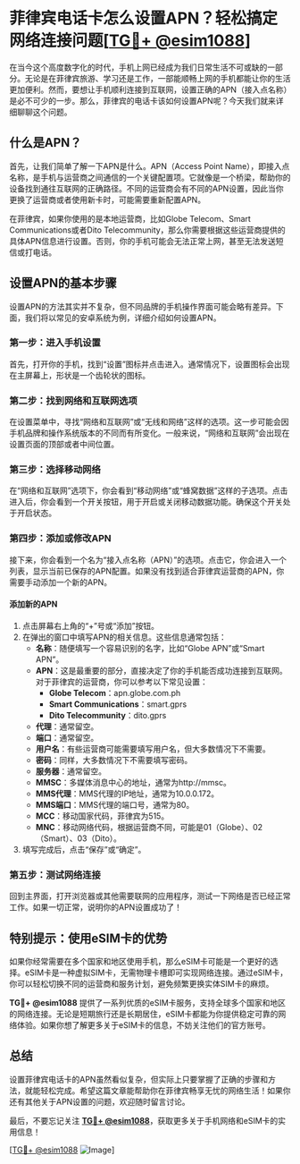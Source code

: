 # 菲律宾电话卡怎么设置APN？轻松搞定网络连接问题[[TG💪+ @esim1088](https://t.me/s/esim1088)]

在当今这个高度数字化的时代，手机上网已经成为我们日常生活不可或缺的一部分。无论是在菲律宾旅游、学习还是工作，一部能顺畅上网的手机都能让你的生活更加便利。然而，要想让手机顺利连接到互联网，设置正确的APN（接入点名称）是必不可少的一步。那么，菲律宾的电话卡该如何设置APN呢？今天我们就来详细聊聊这个问题。

## 什么是APN？

首先，让我们简单了解一下APN是什么。APN（Access Point Name），即接入点名称，是手机与运营商之间通信的一个关键配置项。它就像是一个桥梁，帮助你的设备找到通往互联网的正确路径。不同的运营商会有不同的APN设置，因此当你更换了运营商或者使用新卡时，可能需要重新配置APN。

在菲律宾，如果你使用的是本地运营商，比如Globe Telecom、Smart Communications或者Dito Telecommunity，那么你需要根据这些运营商提供的具体APN信息进行设置。否则，你的手机可能会无法正常上网，甚至无法发送短信或打电话。

## 设置APN的基本步骤

设置APN的方法其实并不复杂，但不同品牌的手机操作界面可能会略有差异。下面，我们将以常见的安卓系统为例，详细介绍如何设置APN。

### 第一步：进入手机设置

首先，打开你的手机，找到“设置”图标并点击进入。通常情况下，设置图标会出现在主屏幕上，形状是一个齿轮状的图标。

### 第二步：找到网络和互联网选项

在设置菜单中，寻找“网络和互联网”或“无线和网络”这样的选项。这一步可能会因手机品牌和操作系统版本的不同而有所变化。一般来说，“网络和互联网”会出现在设置页面的顶部或者中间位置。

### 第三步：选择移动网络

在“网络和互联网”选项下，你会看到“移动网络”或“蜂窝数据”这样的子选项。点击进入后，你会看到一个开关按钮，用于开启或关闭移动数据功能。确保这个开关处于开启状态。

### 第四步：添加或修改APN

接下来，你会看到一个名为“接入点名称（APN）”的选项。点击它，你会进入一个列表，显示当前已保存的APN配置。如果没有找到适合菲律宾运营商的APN，你需要手动添加一个新的APN。

#### 添加新的APN

1. 点击屏幕右上角的“+”号或“添加”按钮。
2. 在弹出的窗口中填写APN的相关信息。这些信息通常包括：
   - **名称**：随便填写一个容易识别的名字，比如“Globe APN”或“Smart APN”。
   - **APN**：这是最重要的部分，直接决定了你的手机能否成功连接到互联网。对于菲律宾的运营商，你可以参考以下常见设置：
     - **Globe Telecom**：apn.globe.com.ph
     - **Smart Communications**：smart.gprs
     - **Dito Telecommunity**：dito.gprs
   - **代理**：通常留空。
   - **端口**：通常留空。
   - **用户名**：有些运营商可能需要填写用户名，但大多数情况下不需要。
   - **密码**：同样，大多数情况下不需要填写密码。
   - **服务器**：通常留空。
   - **MMSC**：多媒体消息中心的地址，通常为http://mmsc。
   - **MMS代理**：MMS代理的IP地址，通常为10.0.0.172。
   - **MMS端口**：MMS代理的端口号，通常为80。
   - **MCC**：移动国家代码，菲律宾为515。
   - **MNC**：移动网络代码，根据运营商不同，可能是01（Globe）、02（Smart）、03（Dito）。
3. 填写完成后，点击“保存”或“确定”。

### 第五步：测试网络连接

回到主界面，打开浏览器或其他需要联网的应用程序，测试一下网络是否已经正常工作。如果一切正常，说明你的APN设置成功了！

## 特别提示：使用eSIM卡的优势

如果你经常需要在多个国家和地区使用手机，那么eSIM卡可能是一个更好的选择。eSIM卡是一种虚拟SIM卡，无需物理卡槽即可实现网络连接。通过eSIM卡，你可以轻松切换不同的运营商和服务计划，避免频繁更换实体SIM卡的麻烦。

**TG💪+ @esim1088** 提供了一系列优质的eSIM卡服务，支持全球多个国家和地区的网络连接。无论是短期旅行还是长期居住，eSIM卡都能为你提供稳定可靠的网络体验。如果你想了解更多关于eSIM卡的信息，不妨关注他们的官方账号。

## 总结

设置菲律宾电话卡的APN虽然看似复杂，但实际上只要掌握了正确的步骤和方法，就能轻松完成。希望这篇文章能帮助你在菲律宾畅享无忧的网络生活！如果你还有其他关于APN设置的问题，欢迎随时留言讨论。

最后，不要忘记关注 **[TG💪+ @esim1088](https://t.me/s/esim1088)**，获取更多关于手机网络和eSIM卡的实用信息！ 

[[TG💪+ @esim1088](https://t.me/s/esim1088) ![Image](https://i.postimg.cc/4NQfJmqS/Snipaste-2025-05-13-00-14-12.png)]